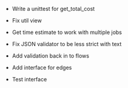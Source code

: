 + Write a unittest for get_total_cost
+ Fix util view

+ Get time estimate to work with multiple jobs
+ Fix JSON validator to be less strict with text
+ Add validation back in to flows
+ Add interface for edges
+ Test interface